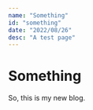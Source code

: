 ```yaml
---
name: "Something"
id: "something"
date: "2022/08/26"
desc: "A test page"
---
```


# Something

So, this is my new blog.
